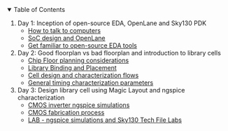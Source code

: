 <details open="open">
	<summary>Table of Contents</summary>
	<ol>
		<li>
			Day 1: Inception of open-source EDA, OpenLane and Sky130 PDK
			<ul>
				<li><a href="Day 1/D1_L1_readme.md">How to talk to computers</a></li>
				<li><a href="Day 1/D1_L2_readme.md">SoC design and OpenLane</a></li>
                <li><a href="Day 1/D1_L3_readme.md">Get familiar to open-source EDA tools</a></li>
			</ul>
		</li>
		<li>
			Day 2:  Good floorplan vs bad floorplan and introduction to library cells
			<ul>
				<li><a href="Day 2/D2_L1_readme.md"> Chip Floor planning considerations</a></li>
				<li><a href="Day 2/D2_L2_readme.md">Library Binding and Placement</a></li>
                <li><a href="Day 2/D1_L3_readme.md">Cell design and characterization flows</a></li>
				<li><a href="Day 2/D1_L4_readme.md"> General timing characterization parameters</a></li>
			</ul>
		</li>
		<li>
			Day 3:  Design library cell using Magic Layout and ngspice characterization
			<ul>
				<li><a href="Day 3/D3_L1_readme.md"> CMOS inverter ngspice simulations</a></li>
				<li><a href="Day 3/D3_L2_readme.md">CMOS fabrication process</a></li>
				<li><a href="Day 3/D3_L3_readme.md"> LAB - ngspice simulations and Sky130 Tech File Labs</a></li>
			</ul>
		</li>
	</ol>
</details>
